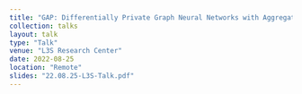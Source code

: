 ```yaml
---
title: "GAP: Differentially Private Graph Neural Networks with Aggregation Perturbation"
collection: talks
layout: talk
type: "Talk"
venue: "L3S Research Center"
date: 2022-08-25
location: "Remote"
slides: "22.08.25-L3S-Talk.pdf"
---
```

